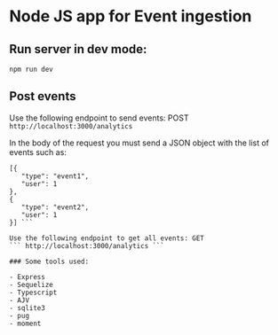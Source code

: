 # Node JS app for Event ingestion

## Run server in dev mode:

``` npm run dev ```

## Post events

Use the following endpoint to send events: POST
``` http://localhost:3000/analytics ```

In the body of the request you must send a JSON object with the list of events such as:

``` 
[{
   "type": "event1",
   "user": 1
},
{
   "type": "event2",
   "user": 1
}] ```

Use the following endpoint to get all events: GET
``` http://localhost:3000/analytics ```

### Some tools used:

- Express
- Sequelize
- Typescript
- AJV
- sqlite3
- pug
- moment